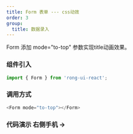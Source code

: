 ```yaml
---
title: Form 表单 --- css动效
order: 3
group:
  title: 数据录入
---
```


<Alert>
  Form 添加 mode="to-top" 参数实现title动画效果。
</Alert>

### 组件引入
```js
import { Form } from 'rong-ui-react';
```

### 调用方式
```js
<Form mode="to-top"></Form>
```

### 代码演示 <Badge> 右侧手机 → </Badge>
<code src="./demo.jsx"></code>

